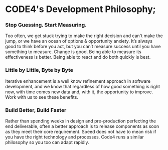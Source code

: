 # CODE4's Development Philosophy;

### Stop Guessing. Start Measuring.
Too often, we get stuck trying to make the right decision and can't make the jump, or we have an ocean of options & opportunity anxiety. It’s always good to think before you act, but you can’t measure success until you have something to measure. Change is good. Being able to measure its effectiveness is better. Being able to react and do both quickly is best.

### Little by Little, Byte by Byte
Iterative enhancement is a well know refinement approach in software development, and we know that regardless of how good something is right now, with time comes new data and, with it, the opportunity to improve. Work with us to see these benefits.

### Build Better, Build Faster
Rather than spending weeks in design and pre-production perfecting the end deliverable, often a better approach is to release components as soon as they meet their core requirement. Speed does not have to mean risk if you have the right technology and processes. Code4 runs a similar philosophy so you too can adapt rapidly.

<!--

**Here are some ideas to get you started:**

🙋‍♀️ A short introduction - what is your organization all about?
🌈 Contribution guidelines - how can the community get involved?
👩‍💻 Useful resources - where can the community find your docs? Is there anything else the community should know?
🍿 Fun facts - what does your team eat for breakfast?
🧙 Remember, you can do mighty things with the power of [Markdown](https://docs.github.com/github/writing-on-github/getting-started-with-writing-and-formatting-on-github/basic-writing-and-formatting-syntax)
-->
